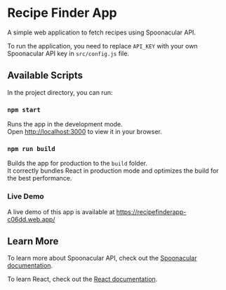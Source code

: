# Recipe Finder App

A simple web application to fetch recipes using Spoonacular API.

To run the application, you need to replace `API_KEY` with your own Spoonacular API key in `src/config.js` file.

## Available Scripts

In the project directory, you can run:

### `npm start`

Runs the app in the development mode.\
Open [http://localhost:3000](http://localhost:3000) to view it in your browser.

### `npm run build`

Builds the app for production to the `build` folder.\
It correctly bundles React in production mode and optimizes the build for the best performance.

### Live Demo

A live demo of this app is available at https://recipefinderapp-c06dd.web.app/

## Learn More

To learn more about Spoonacular API, check out the [Spoonacular documentation](https://spoonacular.com/food-api).

To learn React, check out the [React documentation](https://reactjs.org/).
